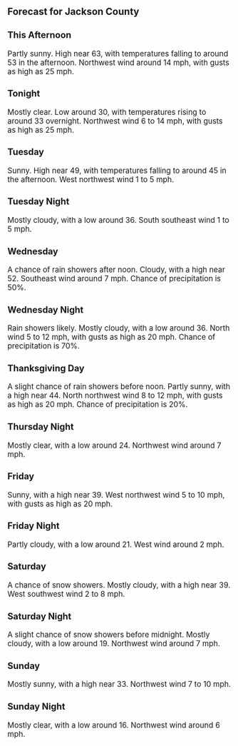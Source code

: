 <div>
   <h2>Forecast for Jackson County</h2>
   <p>
      <div style="font-size:120%">
         <h3>This Afternoon</h3>Partly sunny. High near 63, with temperatures falling to around 53 in the afternoon. Northwest wind around 14 mph, with gusts
         as high as 25 mph.<br></div>
   </p>
   <p>
      <div style="font-size:120%">
         <h3>Tonight</h3>Mostly clear. Low around 30, with temperatures rising to around 33 overnight. Northwest wind 6 to 14 mph, with gusts as high
         as 25 mph.<br></div>
   </p>
   <p>
      <div style="font-size:120%">
         <h3>Tuesday</h3>Sunny. High near 49, with temperatures falling to around 45 in the afternoon. West northwest wind 1 to 5 mph.<br></div>
   </p>
   <p>
      <div style="font-size:120%">
         <h3>Tuesday Night</h3>Mostly cloudy, with a low around 36. South southeast wind 1 to 5 mph.<br></div>
   </p>
   <p>
      <div style="font-size:120%">
         <h3>Wednesday</h3>A chance of rain showers after noon. Cloudy, with a high near 52. Southeast wind around 7 mph. Chance of precipitation is
         50%.<br></div>
   </p>
   <p>
      <div style="font-size:120%">
         <h3>Wednesday Night</h3>Rain showers likely. Mostly cloudy, with a low around 36. North wind 5 to 12 mph, with gusts as high as 20 mph. Chance of
         precipitation is 70%.<br></div>
   </p>
   <p>
      <div style="font-size:120%">
         <h3>Thanksgiving Day</h3>A slight chance of rain showers before noon. Partly sunny, with a high near 44. North northwest wind 8 to 12 mph, with gusts
         as high as 20 mph. Chance of precipitation is 20%.<br></div>
   </p>
   <p>
      <div style="font-size:120%">
         <h3>Thursday Night</h3>Mostly clear, with a low around 24. Northwest wind around 7 mph.<br></div>
   </p>
   <p>
      <div style="font-size:120%">
         <h3>Friday</h3>Sunny, with a high near 39. West northwest wind 5 to 10 mph, with gusts as high as 20 mph.<br></div>
   </p>
   <p>
      <div style="font-size:120%">
         <h3>Friday Night</h3>Partly cloudy, with a low around 21. West wind around 2 mph.<br></div>
   </p>
   <p>
      <div style="font-size:120%">
         <h3>Saturday</h3>A chance of snow showers. Mostly cloudy, with a high near 39. West southwest wind 2 to 8 mph.<br></div>
   </p>
   <p>
      <div style="font-size:120%">
         <h3>Saturday Night</h3>A slight chance of snow showers before midnight. Mostly cloudy, with a low around 19. Northwest wind around 7 mph.<br></div>
   </p>
   <p>
      <div style="font-size:120%">
         <h3>Sunday</h3>Mostly sunny, with a high near 33. Northwest wind 7 to 10 mph.<br></div>
   </p>
   <p>
      <div style="font-size:120%">
         <h3>Sunday Night</h3>Mostly clear, with a low around 16. Northwest wind around 6 mph.<br></div>
   </p>
</div>